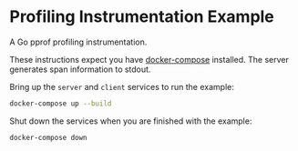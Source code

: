 # Profiling Instrumentation Example

A Go pprof profiling instrumentation.

These instructions expect you have [docker-compose](https://docs.docker.com/compose/) installed.
The server generates span information to stdout.

Bring up the `server` and `client` services to run the example:

```sh
docker-compose up --build
```

Shut down the services when you are finished with the example:

```sh
docker-compose down
```
